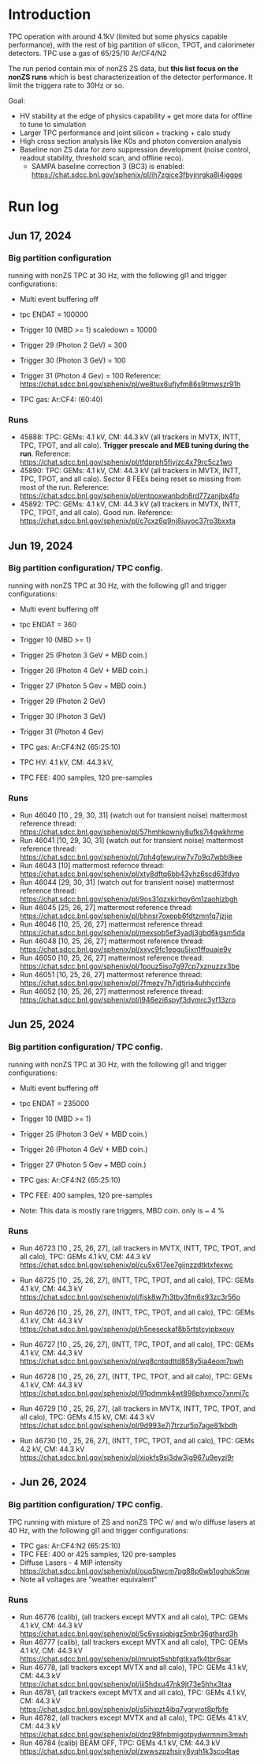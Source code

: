 # Introduction

TPC operation with around 4.1kV (limited but some physics capable performance), with the rest of big partition of silicon, TPOT, and calorimeter detectors. TPC use a gas of 65/25/10 Ar/CF4/N2

The run period contain mix of nonZS ZS data, but **this list focus on the nonZS runs** which is best characterizeation of the detector performance. It limit the triggera rate to 30Hz or so. 

Goal:
- HV stability at the edge of physics capability + get more data for offline to tune to simulation
- Larger TPC performance and joint silicon + tracking + calo study
- High cross section analysis like K0s and photon conversion analysis
- Baseline non ZS data for zero suppression development (noise control, readout stability, threshold scan, and offline reco). 
  - SAMPA baseline correction 3 (BC3) is enabled: https://chat.sdcc.bnl.gov/sphenix/pl/ih7zgjce3fbyjnrgka8i4iggpe 

# Run log

## Jun 17, 2024

### Big partition configuration

running with nonZS TPC at 30 Hz, with the following gl1 and trigger configurations:
* Multi event buffering off
* tpc ENDAT = 100000
* Trigger 10 (MBD >= 1) scaledown = 10000
* Trigger 29 (Photon 2 GeV) = 300
* Trigger 30 (Photon 3 GeV) = 100
* Trigger 31 (Photon 4 Gev) = 100
Reference: https://chat.sdcc.bnl.gov/sphenix/pl/we8tux6ufjyfm86s9tmwszr91h

* TPC gas: Ar:CF4: (60:40)

### Runs

* 45888: TPC: GEMs: 4.1 kV, CM: 44.3 kV (all trackers in MVTX, INTT, TPC, TPOT, and all calo). **Trigger prescale and MEB tuning during the run**. Reference: https://chat.sdcc.bnl.gov/sphenix/pl/tfdprph5fiyjzc4x79rc5cz1wo
* 45890: TPC: GEMs: 4.1 kV, CM: 44.3 kV (all trackers in MVTX, INTT, TPC, TPOT, and all calo). Sector 8 FEEs being reset so missing from most of the run. Reference: https://chat.sdcc.bnl.gov/sphenix/pl/entpoxwanbdn8rd77zanjbx4fo 
* 45892: TPC: GEMs: 4.1 kV, CM: 44.3 kV (all trackers in MVTX, INTT, TPC, TPOT, and all calo). Good run. Reference: https://chat.sdcc.bnl.gov/sphenix/pl/c7cxz6q9nj8juyoc37ro3bxxta


## Jun 19, 2024 

### Big partition configuration/ TPC config.

running with nonZS TPC at 30 Hz, with the following gl1 and trigger configurations:
* Multi event buffering off
* tpc ENDAT = 360
* Trigger 10 (MBD >= 1)
* Trigger 25 (Photon 3 GeV + MBD coin.) 
* Trigger 26 (Photon 4 GeV + MBD coin.)  
* Trigger 27 (Photon 5 Gev + MBD coin.) 
* Trigger 29 (Photon 2 GeV) 
* Trigger 30 (Photon 3 GeV) 
* Trigger 31 (Photon 4 Gev)

* TPC gas: Ar:CF4:N2 (65:25:10)
* TPC HV: 4.1 kV, CM: 44.3 kV,
* TPC FEE: 400 samples, 120 pre-samples

### Runs

* Run 46040 [10 , 29, 30, 31] (watch out for transient noise) mattermost reference thread: https://chat.sdcc.bnl.gov/sphenix/pl/57hmhkownjy8ufks7i4gwkhrme
* Run 46041 [10, 29, 30, 31] (watch out for transient noise) mattermost reference thread: https://chat.sdcc.bnl.gov/sphenix/pl/7ph4gfewujrw7y7o9q7wbb9jee
* Run 46043 [10] mattermost refernce thread: https://chat.sdcc.bnl.gov/sphenix/pl/xty8dftq6bb43yhz6scd63fdyo
* Run 46044 [29, 30, 31] (watch out for transient noise) mattermost reference thread: https://chat.sdcc.bnl.gov/sphenix/pl/9os31qzxkirhpy6m1zaohizbgh
* Run 46045 [25, 26, 27] mattermost reference thread: https://chat.sdcc.bnl.gov/sphenix/pl/bhnsr7oxepb6fdtzmnfq7jzjie
* Run 46046 [10, 25, 26, 27] mattermost reference thread: https://chat.sdcc.bnl.gov/sphenix/pl/mexspb5ef3yadj3gbd6kgsm5da
* Run 46048 [10, 25, 26, 27] mattermost reference thread: https://chat.sdcc.bnl.gov/sphenix/pl/xxyc9fc1epgu5jxn1ffouaje9y
* Run 46050 [10, 25, 26, 27] mattermost reference thread: https://chat.sdcc.bnl.gov/sphenix/pl/1pouz5iso7g97cp7xznuzzx3be
* Run 46051 [10, 25, 26, 27] mattermost reference thread: https://chat.sdcc.bnl.gov/sphenix/pl/7fmezy7h7jdtjria4uhhccjnfe
* Run 46052 [10, 25, 26, 27] mattermost reference thread: https://chat.sdcc.bnl.gov/sphenix/pl/j946ezi6spyf3dymrc3yf13zro

## Jun 25, 2024

### Big partition configuration/ TPC config.

running with nonZS TPC at 30 Hz, with the following gl1 and trigger configurations:
* Multi event buffering off
* tpc ENDAT = 235000
* Trigger 10 (MBD >= 1)
* Trigger 25 (Photon 3 GeV + MBD coin.) 
* Trigger 26 (Photon 4 GeV + MBD coin.)  
* Trigger 27 (Photon 5 Gev + MBD coin.) 

* TPC gas: Ar:CF4:N2 (65:25:10)
* TPC FEE: 400 samples, 120 pre-samples
* Note: This data is mostly rare triggers, MBD coin. only is ~ 4 %

### Runs

* Run 46723 [10 , 25, 26, 27], (all trackers in MVTX, INTT, TPC, TPOT, and all calo), TPC: GEMs 4.1 kV, CM: 44.3 kV https://chat.sdcc.bnl.gov/sphenix/pl/cu5x617ee7gijnzzdtktxfexwc
* Run 46725 [10 , 25, 26, 27], (INTT, TPC, TPOT, and all calo), TPC: GEMs 4.1 kV, CM: 44.3 kV https://chat.sdcc.bnl.gov/sphenix/pl/fjsk8w7h3tby3fm6x93zc3r56o
* Run 46726 [10 , 25, 26, 27], (INTT, TPC, TPOT, and all calo), TPC: GEMs 4.1 kV, CM: 44.3 kV https://chat.sdcc.bnl.gov/sphenix/pl/h5neseckaf8b5rtstcyjpbxouy
* Run 46727 [10 , 25, 26, 27], (INTT, TPC, TPOT, and all calo), TPC: GEMs 4.1 kV, CM: 44.3 kV https://chat.sdcc.bnl.gov/sphenix/pl/wq8cntqdttd858y5ja4eom7pwh
* Run 46728 [10 , 25, 26, 27], (NTT, TPC, TPOT, and all calo), TPC: GEMs 4.1 kV, CM: 44.3 kV https://chat.sdcc.bnl.gov/sphenix/pl/91pdmmk4wt898phxmco7xnmi7c
* Run 46729 [10 , 25, 26, 27], (all trackers in MVTX, INTT, TPC, TPOT, and all calo), TPC: GEMs 4.15 kV, CM: 44.3 kV https://chat.sdcc.bnl.gov/sphenix/pl/9d993e7j7trzur5p7age81kbdh
* Run 46730 [10 , 25, 26, 27], (INTT, TPC, TPOT, and all calo), TPC: GEMs 4.2 kV, CM: 44.3 kV https://chat.sdcc.bnl.gov/sphenix/pl/xjokfs9si3dw3jg967u9eyzj9r

* ## Jun 26, 2024

### Big partition configuration/ TPC config.

TPC running with mixture of ZS and nonZS TPC w/ and w/o diffuse lasers at 40 Hz, with the following gl1 and trigger configurations:

* TPC gas: Ar:CF4:N2 (65:25:10)
* TPC FEE: 400 or 425 samples, 120 pre-samples
* Diffuse Lasers - 4 MIP intensity https://chat.sdcc.bnl.gov/sphenix/pl/ouq5twcm7pg88p6wb1oghok5nw
* Note all voltages are "weather equivalent"

### Runs

* Run 46776 (calib), (all trackers except MVTX and all calo), TPC: GEMs 4.1 kV, CM: 44.3 kV https://chat.sdcc.bnl.gov/sphenix/pl/5c6yssiqbjgz5mbr36gthsrd3h
* Run 46777 (calib), (all trackers except MVTX and all calo), TPC: GEMs 4.1 kV, CM: 44.3 kV https://chat.sdcc.bnl.gov/sphenix/pl/mruipt5shbfgtkxafk4tbr6sar
* Run 46778, (all trackers except MVTX and all calo), TPC: GEMs 4.1 kV, CM: 44.3 kV https://chat.sdcc.bnl.gov/sphenix/pl/jii5hdxu47nk9jt73e5hhx3taa
* Run 46781, (all trackers except MVTX and all calo), TPC: GEMs 4.1 kV, CM: 44.3 kV https://chat.sdcc.bnl.gov/sphenix/pl/s5jhipzt4ibq7ygryrot8pfbfe
* Run 46782, (all trackers except MVTX and all calo), TPC: GEMs 4.1 kV, CM: 44.3 kV https://chat.sdcc.bnl.gov/sphenix/pl/dnz98fnbmigotpydwrmnim3mwh
* Run 46784 (calib) BEAM OFF, TPC: GEMs 4.1 kV, CM: 44.3 kV https://chat.sdcc.bnl.gov/sphenix/pl/zwwszpzhsiry8yqh1k3sco4tae

